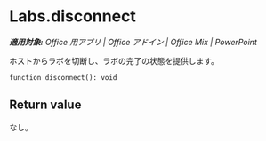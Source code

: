 ﻿
# Labs.disconnect

 _**適用対象:** Office 用アプリ | Office アドイン | Office Mix | PowerPoint_

ホストからラボを切断し、ラボの完了の状態を提供します。

```
function disconnect(): void
```


## Return value

なし。

